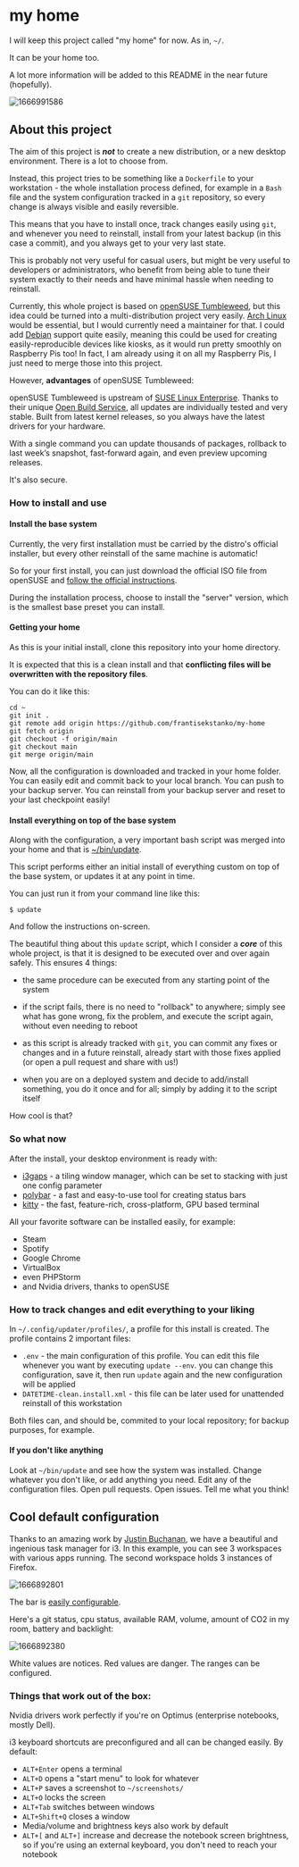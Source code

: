 # my home

I will keep this project called "my home" for now. As in, `~/`.

It can be your home too.

A lot more information will be added to this
README in the near future (hopefully).

![1666991586](https://user-images.githubusercontent.com/100702441/198734087-5f56398c-956f-41db-8b15-64a66f091924.png)

## About this project

The aim of this project is ***not*** to create a new distribution,
or a new desktop environment. There is a lot to choose from.

Instead, this project tries to be something like
a `Dockerfile` to your workstation -
the whole installation process defined, for example in a `Bash` file
and the system configuration tracked in a `git` repository,
so every change is always visible and easily reversible.

This means that you have to install once, track changes
easily using `git`, and whenever you need to reinstall,
install from your latest backup (in this case a commit),
and you always get to your very last state.

This is probably not very useful for casual users,
but might be very useful to developers or administrators,
who benefit from being able to tune their system exactly
to their needs and have minimal hassle when needing to reinstall.

Currently, this whole project is based on
[openSUSE Tumbleweed](https://get.opensuse.org/tumbleweed/),
but this idea could be turned into a multi-distribution
project very easily.
[Arch Linux](https://archlinux.org/) would be essential,
but I would currently need a maintainer for that. I could add
[Debian](https://www.debian.org/) support quite easily,
meaning this could be used for creating easily-reproducible
devices like kiosks, as it would run pretty smoothly on Raspberry Pis too!
In fact, I am already using it on all my Raspberry Pis,
I just need to merge those into this project.

However, **advantages** of openSUSE Tumbleweed:

openSUSE Tumbleweed is upstream of
[SUSE Linux Enterprise](https://en.wikipedia.org/wiki/SUSE_Linux_Enterprise).
Thanks to their unique
[Open Build Service](https://en.wikipedia.org/wiki/Open_Build_Service),
all updates are individually tested and very stable.
Built from latest kernel releases, so you always have the latest
drivers for your hardware.

With a single command you can update thousands of packages,
rollback to last week’s snapshot, fast-forward again,
and even preview upcoming releases.

It's also secure.

### How to install and use

#### Install the base system
Currently, the very first installation must be carried
by the distro's official installer, but every other reinstall
of the same machine is automatic!

So for your first install, you can just download
the official ISO file from openSUSE and
[follow the official instructions](https://get.opensuse.org/tumbleweed/).

During the installation process, choose to install the "server"
version, which is the smallest base preset you can install.

#### Getting your home
As this is your initial install, clone this repository
into your home directory.

It is expected that this is a clean install and that **conflicting
files will be overwritten with the repository files**.

You can do it like this:

```
cd ~
git init .
git remote add origin https://github.com/frantisekstanko/my-home
git fetch origin
git checkout -f origin/main
git checkout main
git merge origin/main
```

Now, all the configuration is downloaded and tracked in your home
folder. You can easily edit and commit back to your local branch.
You can push to your backup server. You can reinstall from your
backup server and reset to your last checkpoint easily!

#### Install everything on top of the base system

Along with the configuration, a very important bash script
was merged into your home and that is
[~/bin/update](https://github.com/frantisekstanko/my-home/blob/main/bin/update).

This script performs either an initial install of everything
custom on top of the base system, or updates it at
any point in time.

You can just run it from your command line like this:

```
$ update
```

And follow the instructions on-screen.

The beautiful thing about this `update` script, which I consider
a ***core*** of this whole project, is that it is designed
to be executed over and over again safely. This ensures 4 things:

- the same procedure can be executed from any starting point of the system

- if the script fails, there is no need to "rollback" to anywhere;
simply see what has gone wrong, fix the problem,
and execute the script again, without even needing to reboot

- as this script is already tracked with `git`,  you can commit
any fixes or changes and in a future reinstall, already start
with those fixes applied (or open a pull request and share with us!)

- when you are on a deployed system and decide to add/install
something, you do it once and for all; simply by adding it to the
script itself

How cool is that?

### So what now

After the install, your desktop environment is ready with:

- [i3gaps](https://github.com/Airblader/i3) - a tiling window manager,
which can be set to stacking with just one config parameter
- [polybar](https://github.com/polybar/polybar) - a fast and easy-to-use
tool for creating status bars
- [kitty](https://github.com/kovidgoyal/kitty) - the fast, feature-rich,
cross-platform, GPU based terminal

All your favorite software can be installed easily, for example:

- Steam
- Spotify
- Google Chrome
- VirtualBox
- even PHPStorm
- and Nvidia drivers, thanks to openSUSE

### How to track changes and edit everything to your liking

In `~/.config/updater/profiles/`, a profile for this install
is created. The profile contains 2 important files:

- `.env` - the main configuration of this profile.
You can edit this file whenever you want by executing
`update --env`. you can change this configuration,
save it, then run `update` again and the new configuration
will be applied
- `DATETIME-clean.install.xml` - this file
can be later used for unattended reinstall of this
workstation

Both files can, and should be, commited to your local repository;
for backup purposes, for example.

#### If you don't like anything

Look at `~/bin/update` and see how the system was installed.
Change whatever you don't like, or add anything you need.
Edit any of the configuration files. Open pull requests.
Open issues. Tell me what you think!

## Cool default configuration

Thanks to an amazing work by
[Justin Buchanan](https://github.com/justbuchanan/i3scripts),
we have a beautiful and ingenious task manager for i3. In this example,
you can see 3 workspaces with various apps running.
The second workspace holds 3 instances of Firefox.

![1666892801](https://user-images.githubusercontent.com/100702441/198362002-adc83818-5529-48ed-8b6f-76abdc841f30.png)

The bar is [easily configurable](https://github.com/polybar/polybar/wiki).

Here's a git status, cpu status, available RAM, volume,
amount of CO2 in my room, battery and backlight:

![1666892380](https://user-images.githubusercontent.com/100702441/198362004-682f014b-cb5b-41fb-8f2a-3df01aeee1ec.png)

White values are notices. Red values are danger. The ranges can be configured.

### Things that work out of the box:

Nvidia drivers work perfectly if you're on Optimus (enterprise notebooks,
mostly Dell).

i3 keyboard shortcuts are preconfigured and all can be changed
easily. By default:

- `ALT+Enter` opens a terminal
- `ALT+D` opens a "start menu" to look for whatever
- `ALT+P` saves a screenshot to `~/screenshots/`
- `ALT+O` locks the screen
- `ALT+Tab` switches between windows
- `ALT+Shift+Q` closes a window
- Media/volume and brightness keys also work by default
- `ALT+[` and `ALT+]` increase and decrease the notebook
screen brightness, so if you're using an external keyboard,
you don't need to reach your notebook
